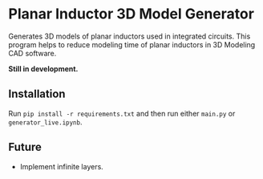 # Planar Inductor 3D Model Generator

Generates 3D models of planar inductors used in integrated circuits. This program helps to reduce modeling time of planar inductors in 3D Modeling CAD software.

**Still in development.**

## Installation
Run `pip install -r requirements.txt` and then run either `main.py` or `generator_live.ipynb`.

## Future
- Implement infinite layers.